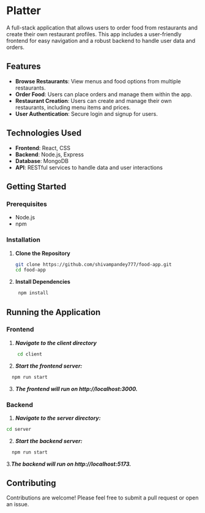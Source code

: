 # Platter

A full-stack application that allows users to order food from restaurants and create their own restaurant profiles. This app includes a user-friendly frontend for easy navigation and a robust backend to handle user data and orders.

## Features

- **Browse Restaurants**: View menus and food options from multiple restaurants.
- **Order Food**: Users can place orders and manage them within the app.
- **Restaurant Creation**: Users can create and manage their own restaurants, including menu items and prices.
- **User Authentication**: Secure login and signup for users.

## Technologies Used

- **Frontend**: React, CSS
- **Backend**: Node.js, Express
- **Database**: MongoDB
- **API**: RESTful services to handle data and user interactions

## Getting Started

### Prerequisites

- Node.js
- npm

### Installation

1. **Clone the Repository**
   ```bash
   git clone https://github.com/shivampandey777/food-app.git
   cd food-app
   ````
2. **Install Dependencies**
    ```bash
     npm install
   ````
## Running the Application

### Frontend

1. ***Navigate to the client directory***
 ```bash
     cd client
 ````
2. ***Start the frontend server:***
 ```bash
   npm run start
  ````
3. ***The frontend will run on http://localhost:3000.***


### Backend

1. ***Navigate to the server directory:***
 ```bash
cd server
  ````
2. ***Start the backend server:***
 ```bash
   npm run start
  ````
3.***The backend will run on http://localhost:5173.***

## Contributing
 Contributions are welcome! Please feel free to submit a pull request or open an issue.





